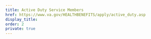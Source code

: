 ```yaml
---
title: Active Duty Service Members
href: https://www.va.gov/HEALTHBENEFITS/apply/active_duty.asp
display_title:
order: 2
private: true
---
```

